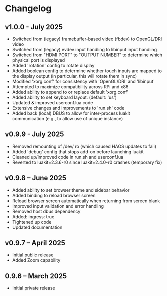 # Changelog

## v1.0.0 - July 2025

- Switched from (legacy) framebuffer-based video (fbdev) to OpenGL/DRI
  video
- Switched from (legacy) evdev input handling to libinput input handling
- Switched from "HDMI PORT" to "OUTPUT NUMBER" to determine which physical
  port is displayed
- Added 'rotation' config to rotate display
- Added boolean config to determine whether touch inputs are mapped to the
  display output (in particular, this will rotate them in sync)
- Modified 'xorg.conf' for consistency with 'OpenGL/DRI' and 'libinput'
- Attempted to maximize compatibility across RPi and x86
- Added ability to append to or replace default 'xorg.conf'
- Added ability to set keyboard layout. (default: 'us')
- Updated & improved userconf.lua code
- Extensive changes and improvements to 'run.sh' code
- Added back (local) DBUS to allow for inter-process luakit communication
  (e.g., to allow use of unique instance)

## v0.9.9 - July 2025

- Removed remounting of /dev/ ro (which caused HAOS updates to fail)
- Added 'debug' config that stops add-on before launching luakit
- Cleaned up/improved code in run.sh and userconf.lua
- Reverted to luakit=2.3.6-r0 since luakit=2.4.0-r0 crashes (temporary fix)

## v0.9.8 – June 2025

- Added ability to set browser theme and sidebar behavior
- Added <Control-r> binding to reload browser screen
- Reload browser screen automatically when returning from screen blank
- Improved input validation and error handling
- Removed host dbus dependency
- Added: ingress: true
- Tightened up code
- Updated documentation

## v0.9.7 – April 2025

- Initial public release
- Added Zoom capability

## 0.9.6 – March 2025

- Initial private release
